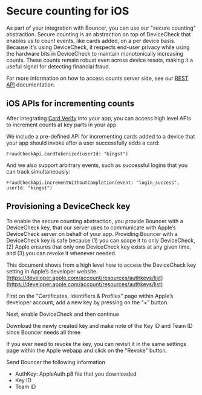 # Secure counting for iOS

As part of your integration with Bouncer, you can use our "secure counting" abstraction. Secure counting is an abstraction on top of DeviceCheck that enables us to count events, like cards added, on a per device basis. Because it's using DeviceCheck, it respects end-user privacy while using the hardware bits in DeviceCheck to maintain monotonically increasing counts. These counts remain robust even across device resets, making it a useful signal for detecting financial fraud.

For more information on how to access counts server side, see our [REST API](https://github.com/getbouncer/apidocs/blob/master/server/secure_counting_rest.md) documentation.

## iOS APIs for incrementing counts

After integrating [Card Verify](../../card-verify/get-started.md) into your app, you can access high level APIs to increment counts at key parts in your app.

We include a pre-defined API for incrementing cards added to a device that your app should invoke after a user successfully adds a card:

```text
FraudCheckApi.cardTokenized(userId: "kingst")
```

And we also support arbitrary events, such as successful logins that you can track simultaneously:

```text
FraudCheckApi.incrementWithoutCompletion(event: "login_success", userId: "kingst")
```

## Provisioning a DeviceCheck key

To enable the secure counting abstraction, you provide Bouncer with a DeviceCheck key, that our server uses to communicate with Apple’s DeviceCheck server on behalf of your app. Providing Bouncer with a DeviceCheck key is safe because \(1\) you can scope it to only DeviceCheck, \(2\) Apple ensures that only one DeviceCheck key exists at any given time, and \(3\) you can revoke it whenever needed.

This document shows from a high level how to access the DeviceCheck key setting in Apple’s developer website. [https://developer.apple.com/account/resources/authkeys/list](https://developer.apple.com/account/resources/authkeys/list)

First on the "Certificates, Identifiers & Profiles" page within Apple’s developer account, add a new key by pressing on the “+” button.

Next, enable DeviceCheck and then continue

Download the newly created key and make note of the Key ID and Team ID since Bouncer needs all three

If you ever need to revoke the key, you can revisit it in the same settings page within the Apple webapp and click on the "Revoke" button.

Send Bouncer the following information

* AuthKey: AppleAuth.p8 file that you downloaded
* Key ID
* Team ID

